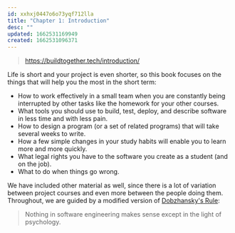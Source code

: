 ```yaml
---
id: xxhxj0447o6o73yqf712lla
title: "Chapter 1: Introduction"
desc: ""
updated: 1662531169949
created: 1662531096371
---
```


> https://buildtogether.tech/introduction/

Life is short and your project is even shorter, so this book focuses on the things that will help you the most in the short term:

- How to work effectively in a small team when you are constantly being interrupted by other tasks like the homework for your other courses.
- What tools you should use to build, test, deploy, and describe software in less time and with less pain.
- How to design a program (or a set of related programs) that will take several weeks to write.
- How a few simple changes in your study habits will enable you to learn more and more quickly.
- What legal rights you have to the software you create as a student (and on the job).
- What to do when things go wrong.

We have included other material as well, since there is a lot of variation between project courses and even more between the people doing them. Throughout, we are guided by a modified version of [Dobzhansky's Rule](https://en.wikipedia.org/wiki/Nothing_in_Biology_Makes_Sense_Except_in_the_Light_of_Evolution):

> Nothing in software engineering makes sense except in the light of psychology.
